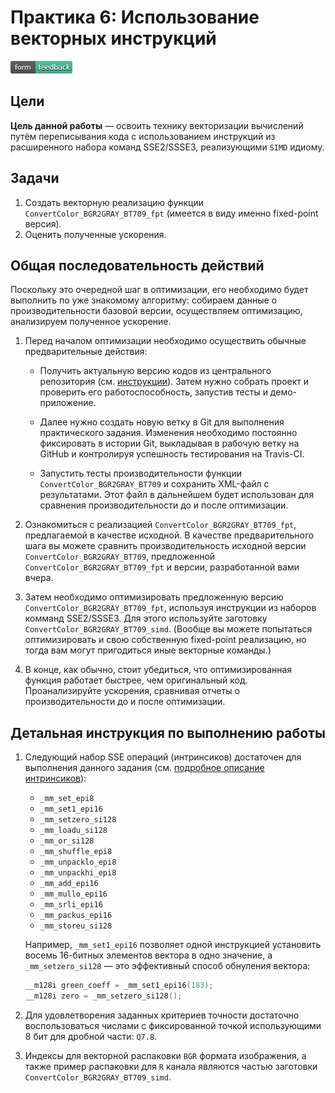 # Практика 6: Использование векторных инструкций

[![Feedback](feedback.png)][feedback_day6]

## Цели

__Цель данной работы__ — освоить технику векторизации вычислений путём
переписывания кода с использованием инструкций из расширенного набора команд
SSE2/SSSE3, реализующими `SIMD` идиому.

## Задачи

  1. Создать векторную реализацию функции `ConvertColor_BGR2GRAY_BT709_fpt`
     (имеется в виду именно fixed-point версия).
  1. Оценить полученные ускорения.

## Общая последовательность действий

Поскольку это очередной шаг в оптимизации, его необходимо будет выполнить по
уже знакомому алгоритму: собираем данные о производительности базовой версии,
осуществляем оптимизацию, анализируем полученное ускорение.

  1. Перед началом оптимизации необходимо осуществить обычные предварительные
     действия:

     - Получить актуальную версию кодов из центрального репозитория (см.
       [инструкции][git-update]). Затем нужно собрать проект и проверить его
       работоспособность, запустив тесты и демо-приложение.

     - Далее нужно создать новую ветку в Git для выполнения практического
       задания. Изменения необходимо постоянно фиксировать в истории Git,
       выкладывая в рабочую ветку на GitHub и контролируя успешность
       тестирования на Travis-CI.

     - Запустить тесты производительности функции `ConvertColor_BGR2GRAY_BT709`
       и сохранить XML-файл с результатами. Этот файл в дальнейшем будет
       использован для сравнения производительности до и после оптимизации.

  1. Ознакомиться с реализацией `ConvertColor_BGR2GRAY_BT709_fpt`, предлагаемой
     в качестве исходной. В качестве предварительного шага вы можете сравнить
     производительность исходной версии `ConvertColor_BGR2GRAY_BT709`,
     предложенной `ConvertColor_BGR2GRAY_BT709_fpt` и версии, разработанной вами
     вчера.

  1. Затем необходимо оптимизировать предложенную версию
     `ConvertColor_BGR2GRAY_BT709_fpt`, используя инструкции из наборов комманд
     SSE2/SSSE3. Для этого используйте заготовку
     `ConvertColor_BGR2GRAY_BT709_simd`. (Вообще вы можете попытаться
     оптимизировать и свою собственную fixed-point реализацию, но тогда вам
     могут пригодиться иные векторные команды.)

  1. В конце, как обычно, стоит убедиться, что оптимизированная функция работает
     быстрее, чем оригинальный код. Проанализируйте ускорения, сравнивая отчеты
     о производительности до и после оптимизации.

## Детальная инструкция по выполнению работы

  1. Следующий набор SSE операций (интринсиков) достаточен для выполнения
     данного задания (см. [подробное описание интринсиков][intrin_guide]):

     - `_mm_set_epi8`
     - `_mm_set1_epi16`
     - `_mm_setzero_si128`
     - `_mm_loadu_si128`
     - `_mm_or_si128`
     - `_mm_shuffle_epi8`
     - `_mm_unpacklo_epi8`
     - `_mm_unpackhi_epi8`
     - `_mm_add_epi16`
     - `_mm_mullo_epi16`
     - `_mm_srli_epi16`
     - `_mm_packus_epi16`
     - `_mm_storeu_si128`

     Например, `_mm_set1_epi16` позволяет одной инструкцией установить восемь
     16-битных элементов вектора в одно значение, а `_mm_setzero_si128` — это
     эффективный способ обнуления вектора:

     ```cpp
     __m128i green_coeff = _mm_set1_epi16(183);
     __m128i zero = _mm_setzero_si128();
     ```

  1. Для удовлетворения заданных критериев точности достаточно воспользоваться
     числами с фиксированной точкой использующими 8 бит для дробной части:
     `Q7.8`.

  1. Индексы для векторной распаковки `BGR` формата изображения, а также пример
     распаковки для `R` канала являются частью заготовки
     `ConvertColor_BGR2GRAY_BT709_simd`.

<!-- LINKS -->

[feedback_day6]: https://docs.google.com/forms/d/1iNNPX4Z_2aoWVOfh_ZEUVFuy_AJ4V0n5wZ3p7NWPZO4/viewform
[git-update]:    https://github.com/itseez-academy/itseez-ws-2016-practice/blob/master/docs/practice2-profiling-and-benchmarking.md#Получение-актуальной-версии-исходных-файлов
[intrin_guide]:  https://software.intel.com/sites/landingpage/IntrinsicsGuide/
